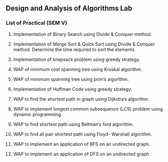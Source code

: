 ## Design and Analysis of Algorithms Lab
### List of Practical (SEM V)
1. Implementation of Binary Search using Divide & Conquer method.

2. Implementation of Merge Sort & Quick Sort using Divide & Conquer 
method. Determine the time required to sort the elements.

4. Implementation of knapsack problem using greedy strategy.

5. WAP of minimum cost spanning tree using Kruskal algorithm.

6. WAP of minimum spanning tree using prim’s algorithm.

7. Implementation of Huffman Code using greedy strategy.

8. WAP to find the shortest path in graph using Dijkstra’s algorithm.

9. WAP to implement longest common subsequence (LCS) problem using 
dynamic programming.

10. WAP to find shortest path using Bellman’s ford algorithm.

11. WAP to find all pair shortest path using Floyd- Warshall algorithm.

12. WAP to implement an application of BFS on an undirected graph.

13. WAP to implement an application of DFS on an undirected graph
